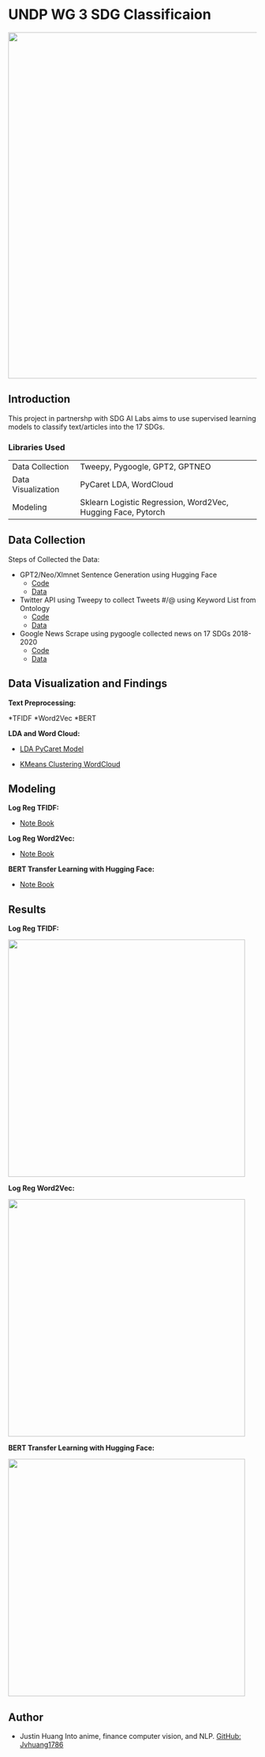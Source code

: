 # UNDP WG 3 SDG Classificaion 
<img src="https://github.com/jvhuang1786/UNDP_SDG_NER/blob/main/original-15.jpg" width="700"></img>

## Introduction

This project in partnershp with SDG AI Labs aims to use supervised learning models to classify text/articles into the 17 SDGs. 

### Libraries Used


<table>

<tr>
  <td>Data Collection</td>
  <td>Tweepy, Pygoogle, GPT2, GPTNEO</td>
</tr>

<tr>
  <td>Data Visualization</td>
  <td>PyCaret LDA, WordCloud</td>
</tr>

<tr>
  <td>Modeling</td>
  <td>Sklearn Logistic Regression, Word2Vec, Hugging Face, Pytorch</td>
</tr>

</table>


## Data Collection 

Steps of Collected the Data: 

   * GPT2/Neo/Xlmnet Sentence Generation using Hugging Face 
      * [Code](https://github.com/jvhuang1786/UNDP_SDG_NER/blob/main/Sentence_Generation/GPT%20Sentence%20Generation.ipynb)
      * [Data](https://github.com/jvhuang1786/UNDP_SDG_NER/tree/main/Sentence_Generation)
   * Twitter API using Tweepy to collect Tweets #/@ using Keyword List from Ontology 
      * [Code](https://github.com/jvhuang1786/UNDP_SDG_NER/blob/main/Twitter/undpkeywordstwitter.py)
      * [Data](https://github.com/jvhuang1786/UNDP_SDG_NER/tree/main/Twitter/Tweets)
   * Google News Scrape using pygoogle collected news on 17 SDGs 2018-2020
      * [Code](https://github.com/jvhuang1786/UNDP_SDG_NER/blob/main/SDGGOGNEWSSCRAPER/SDG_news%20Scraper.ipynb)
      * [Data](https://github.com/jvhuang1786/UNDP_SDG_NER/tree/main/SDGGOGNEWSSCRAPER)
  



## Data Visualization and Findings

**Text Preprocessing:**

*TFIDF
*Word2Vec
*BERT

**LDA and Word Cloud:**

* [LDA PyCaret Model](https://github.com/jvhuang1786/UNDP_SDG_NER/blob/main/Twitter/EDA/Cluster_Topic_exploration.ipynb)

* [KMeans Clustering WordCloud](https://github.com/jvhuang1786/UNDP_SDG_NER/blob/main/Twitter/EDA/Kmeans%20Clustering%20of%20Topics.ipynb)

## Modeling 

**Log Reg TFIDF:**

* [Note Book](https://github.com/jvhuang1786/UNDP_SDG_NER/blob/main/Models/Log%20Reg%20Model/Log%20Reg%20Classification.ipynb)

**Log Reg Word2Vec:**

* [Note Book](https://github.com/jvhuang1786/UNDP_SDG_NER/blob/main/Models/Word2vec%20Log%20Reg/word2vec%20Logreg.ipynb)

**BERT Transfer Learning with Hugging Face:**

* [Note Book](https://github.com/jvhuang1786/UNDP_SDG_NER/blob/main/Models/BERT%20Classification/SDG%20BERT%20Classification.ipynb)

## Results

**Log Reg TFIDF:**

<img src="https://github.com/jvhuang1786/UNDP_SDG_NER/blob/main/images/Screen%20Shot%202021-05-11%20at%207.06.20%20PM.png" width="480"></img>

**Log Reg Word2Vec:**

<img src="https://github.com/jvhuang1786/UNDP_SDG_NER/blob/main/images/Screen%20Shot%202021-05-11%20at%207.06.39%20PM.png" width="480"></img>

**BERT Transfer Learning with Hugging Face:**

<img src="https://github.com/jvhuang1786/UNDP_SDG_NER/blob/main/images/Unknown-5.png" width="480"></img>

## Author
* Justin Huang
  Into anime, finance computer vision, and NLP.
  [GitHub: Jvhuang1786](https://jvhuang1786.github.io/)

